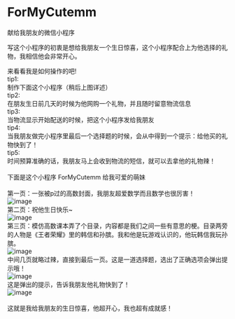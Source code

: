 # ForMyCutemm
献给我朋友的微信小程序

写这个小程序的初衷是想给我朋友一个生日惊喜，这个小程序配合上为他选择的礼物，我相信他会非常开心。

来看看我是如何操作的吧!<br>
tip1:<br>
制作下面这个小程序（稍后上图详述）<br>
tip2:<br>
在朋友生日前几天的时候为他网购一个礼物，并且随时留意物流信息<br>
tip3:<br>
当物流显示开始配送的时候，把这个小程序发给我朋友<br>
tip4:<br>
当我朋友做完小程序里最后一个选择题的时候，会从中得到一个提示：给他买的礼物快到了！<br>
tip5:<br>
时间预算准确的话，我朋友马上会收到物流的短信，就可以去拿他的礼物辣！<br>
<br>
下面是这个小程序 ForMyCutemm 给我可爱的萌妹<br>
<br>
第一页：一张被p过的高数封面，我朋友超爱数学而且数学也很厉害！<br>
![image](https://github.com/kkliaoer/ForMyCutemm/blob/master/jietu2/1.png)<br>
第二页：祝他生日快乐~<br>
![image](https://github.com/kkliaoer/ForMyCutemm/blob/master/jietu2/2.png)<br>
第三页：模仿高数课本弄了个目录，内容都是我们之间一些有意思的梗。目录两旁的人物是《王者荣耀》里的韩信和孙膑。我和他是玩游戏认识的，他玩韩信我玩孙膑。<br>
![image](https://github.com/kkliaoer/ForMyCutemm/blob/master/jietu2/3.png)<br>
中间几页就略过辣，直接到最后一页。这是一道选择题，选出了正确选项会弹出提示哦！<br>
![image](https://github.com/kkliaoer/ForMyCutemm/blob/master/jietu2/4.png)<br>
这是弹出的提示，告诉我朋友他礼物快到了！<br>
![image](https://github.com/kkliaoer/ForMyCutemm/blob/master/jietu2/5.png)<br>
<br>
这就是我给我朋友的生日惊喜，他超开心，我也超有成就感！



